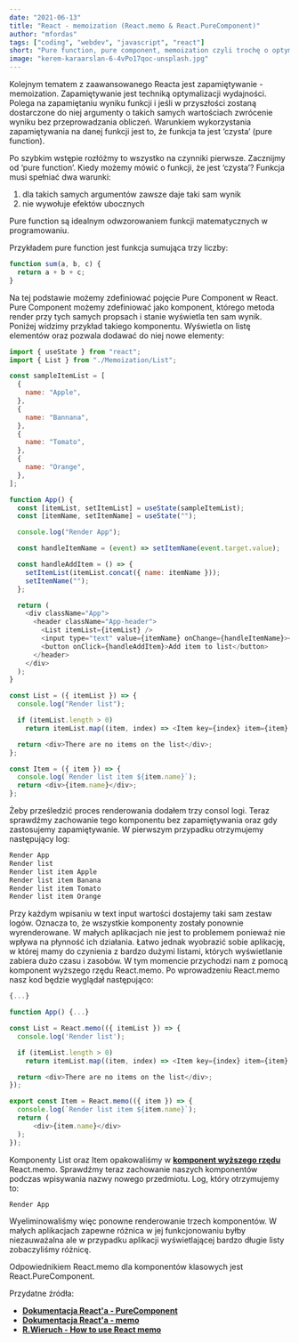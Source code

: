 ```yaml
---
date: "2021-06-13"
title: "React - memoization (React.memo & React.PureComponent)"
author: "mfordas"
tags: ["coding", "webdev", "javascript", "react"]
short: "Pure function, pure component, memoization czyli trochę o optymalizacji wydajności w React"
image: "kerem-karaarslan-6-4vPo17qoc-unsplash.jpg"
---
```


  <div>
                                <p>Kolejnym tematem z zaawansowanego Reacta jest zapamiętywanie - memoization. Zapamiętywanie jest techniką optymalizacji wydajności. Polega na zapamiętaniu wyniku funkcji i jeśli w przyszłości zostaną dostarczone do niej argumenty o takich samych wartościach zwrócenie wyniku bez przeprowadzania obliczeń. Warunkiem wykorzystania zapamiętywania na danej funkcji jest to, że funkcja ta jest ‘czysta’ (pure function).
                                </p>
                                <p>Po szybkim wstępie rozłóżmy to wszystko na czynniki pierwsze. Zacznijmy od ‘pure function’. Kiedy możemy mówić o funkcji, że jest ‘czysta’? Funkcja musi spełniać dwa warunki:
                                </p>
                                <ol>
                                <li>dla takich samych argumentów zawsze daje taki sam wynik</li>
                                <li>nie wywołuje efektów ubocznych</li>
                                </ol>
                                <p>Pure function są idealnym odwzorowaniem funkcji matematycznych w programowaniu.</p>
                                <p>Przykładem pure function jest funkcja sumująca trzy liczby:
                                </p>
                                </div>

```javascript
function sum(a, b, c) {
  return a + b + c;
}
```

<div>
                                <p>Na tej podstawie możemy zdefiniować pojęcie Pure Component w React. Pure Component możemy zdefiniować jako komponent, którego metoda render przy tych samych propsach i stanie wyświetla ten sam wynik. Poniżej widzimy przykład takiego komponentu. Wyświetla on listę elementów oraz pozwala dodawać do niej nowe elementy:
                                </p>
                                </div>

```javascript
import { useState } from "react";
import { List } from "./Memoization/List";

const sampleItemList = [
  {
    name: "Apple",
  },
  {
    name: "Bannana",
  },
  {
    name: "Tomato",
  },
  {
    name: "Orange",
  },
];

function App() {
  const [itemList, setItemList] = useState(sampleItemList);
  const [itemName, setItemName] = useState("");

  console.log("Render App");

  const handleItemName = (event) => setItemName(event.target.value);

  const handleAddItem = () => {
    setItemList(itemList.concat({ name: itemName }));
    setItemName("");
  };

  return (
    <div className="App">
      <header className="App-header">
        <List itemList={itemList} />
        <input type="text" value={itemName} onChange={handleItemName}></input>
        <button onClick={handleAddItem}>Add item to list</button>
      </header>
    </div>
  );
}

const List = ({ itemList }) => {
  console.log("Render list");

  if (itemList.length > 0)
    return itemList.map((item, index) => <Item key={index} item={item} />);

  return <div>There are no items on the list</div>;
};

const Item = ({ item }) => {
  console.log(`Render list item ${item.name}`);
  return <div>{item.name}</div>;
};
```

<div>
                                <p>Żeby prześledzić proces renderowania dodałem trzy consol logi. Teraz sprawdźmy zachowanie tego komponentu bez zapamiętywania oraz gdy zastosujemy zapamiętywanie. W pierwszym przypadku otrzymujemy następujący log:</p>
</div>

```javascript
Render App
Render list
Render list item Apple
Render list item Banana
Render list item Tomato
Render list item Orange
```

<div>
<p>Przy każdym wpisaniu w text input wartości dostajemy taki sam zestaw logów. Oznacza to, że wszystkie komponenty zostały ponownie wyrenderowane. W małych aplikacjach nie jest to problemem ponieważ nie wpływa na płynność ich działania. Łatwo jednak wyobrazić sobie aplikację, w której mamy do czynienia z bardzo dużymi listami, których wyświetlanie zabiera dużo czasu i zasobów. W tym momencie przychodzi nam z pomocą komponent wyższego rzędu React.memo. Po wprowadzeniu React.memo nasz kod będzie wyglądał następująco:</p>
</div>

```javascript
{...}

function App() {...}

const List = React.memo(({ itemList }) => {
  console.log('Render list');

  if (itemList.length > 0)
    return itemList.map((item, index) => <Item key={index} item={item} />);

  return <div>There are no items on the list</div>;
});

export const Item = React.memo(({ item }) => {
  console.log(`Render list item ${item.name}`);
  return (
      <div>{item.name}</div>
  );
});
```

<div>
<p>Komponenty List oraz Item opakowaliśmy w 
<a href="https://fordas.pl/hoc" target="_blank"><b>komponent wyższego rzędu</b></a> React.memo. Sprawdźmy teraz zachowanie naszych komponentów podczas wpisywania nazwy nowego przedmiotu. Log, który otrzymujemy to:</p>
</div>

```javascript
Render App
```

<div>
<p>Wyeliminowaliśmy więc ponowne renderowanie trzech komponentów. W małych aplikacjach zapewne różnica w jej funkcjonowaniu byłby niezauważalna ale w przypadku aplikacji wyświetlającej bardzo długie listy zobaczyliśmy różnicę.</p>
<p>Odpowiednikiem React.memo dla komponentów klasowych jest React.PureComponent.</p>
<p>
                                     Przydatne źródła:
                                    <ul>
                                        <li><a
                                        href="https://pl.reactjs.org/docs/react-api.html#reactpurecomponent"
                                        target="_blank"><b>Dokumentacja React'a - PureComponent</b></a></li>
                                        <li><a
                                        href="https://pl.reactjs.org/docs/react-api.html#reactmemo"
                                        target="_blank"><b>Dokumentacja React'a - memo</b></a></li>
                                        <li><a
                                        href="https://www.robinwieruch.de/react-memo"
                                        target="_blank"><b>R.Wieruch - How to use React memo</b></a></li>
                                    </ul>
                                </p>
</div>

